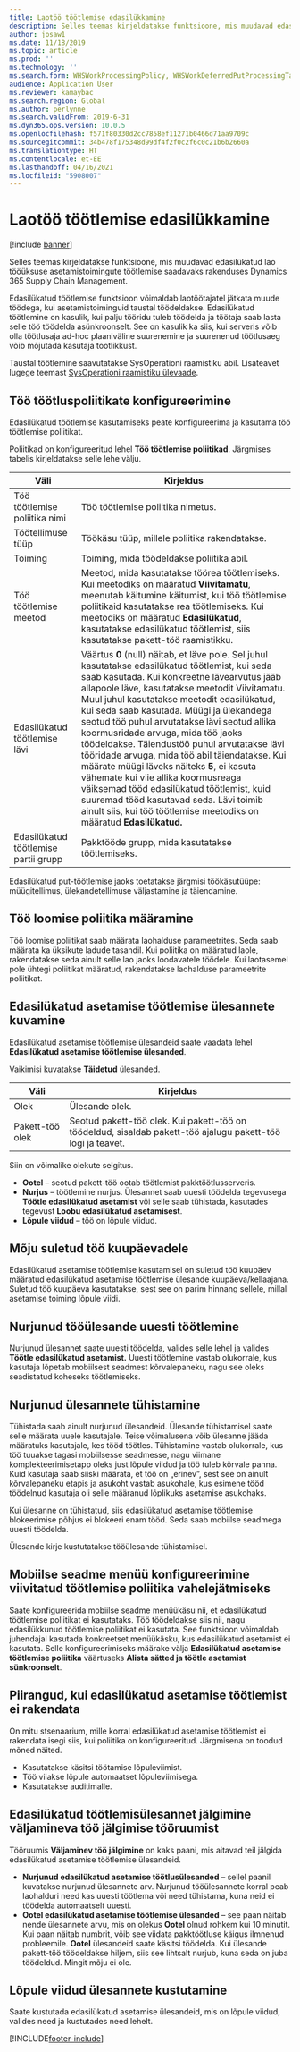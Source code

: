 ```yaml
---
title: Laotöö töötlemise edasilükkamine
description: Selles teemas kirjeldatakse funktsioone, mis muudavad edasilükatud lao tööüksuse toimingute töötlemise saadavaks rakenduses  Dynamics 365 Supply Chain Management.
author: josaw1
ms.date: 11/18/2019
ms.topic: article
ms.prod: ''
ms.technology: ''
ms.search.form: WHSWorkProcessingPolicy, WHSWorkDeferredPutProcessingTask
audience: Application User
ms.reviewer: kamaybac
ms.search.region: Global
ms.author: perlynne
ms.search.validFrom: 2019-6-31
ms.dyn365.ops.version: 10.0.5
ms.openlocfilehash: f571f80330d2cc7858ef11271b0466d71aa9709c
ms.sourcegitcommit: 34b478f175348d99df4f2f0c2f6c0c21b6b2660a
ms.translationtype: HT
ms.contentlocale: et-EE
ms.lasthandoff: 04/16/2021
ms.locfileid: "5908007"
---
```

# <a name="deferred-processing-of-warehouse-work"></a>Laotöö töötlemise edasilükkamine

[!include [banner](../includes/banner.md)]

Selles teemas kirjeldatakse funktsioone, mis muudavad edasilükatud lao tööüksuse asetamistoimingute töötlemise saadavaks rakenduses Dynamics 365 Supply Chain Management.

Edasilükatud töötlemise funktsioon võimaldab laotöötajatel jätkata muude töödega, kui asetamistoiminguid taustal töödeldakse. Edasilükatud töötlemine on kasulik, kui palju tööridu tuleb töödelda ja töötaja saab lasta selle töö töödelda asünkroonselt. See on kasulik ka siis, kui serveris võib olla töötlusaja ad-hoc plaaniväline suurenemine ja suurenenud töötlusaeg võib mõjutada kasutaja tootlikkust.

Taustal töötlemine saavutatakse SysOperationi raamistiku abil. Lisateavet lugege teemast [SysOperationi raamistiku ülevaade](/dynamicsax-2012/developer/sysoperation-framework-overview).

## <a name="configuring-the-work-processing-policies"></a>Töö töötluspoliitikate konfigureerimine

Edasilükatud töötlemise kasutamiseks peate konfigureerima ja kasutama töö töötlemise poliitikat.

Poliitikad on konfigureeritud lehel **Töö töötlemise poliitikad**. Järgmises tabelis kirjeldatakse selle lehe välju.

| Väli                           | Kirjeldus |
|---------------------------------|-------------|
| Töö töötlemise poliitika nimi     | Töö töötlemise poliitika nimetus. |
| Töötellimuse tüüp                 | Töökäsu tüüp, millele poliitika rakendatakse. |
| Toiming                       | Toiming, mida töödeldakse poliitika abil. |
| Töö töötlemise meetod          | Meetod, mida kasutatakse töörea töötlemiseks. Kui meetodiks on määratud **Viivitamatu**, meenutab käitumine käitumist, kui töö töötlemise poliitikaid kasutatakse rea töötlemiseks. Kui meetodiks on määratud **Edasilükatud**, kasutatakse edasilükatud töötlemist, siis kasutatakse pakett-töö raamistikku. |
| Edasilükatud töötlemise lävi   | Väärtus **0** (null) näitab, et läve pole. Sel juhul kasutatakse edasilükatud töötlemist, kui seda saab kasutada. Kui konkreetne lävearvutus jääb allapoole läve, kasutatakse meetodit Viivitamatu. Muul juhul kasutatakse meetodit edasilükatud, kui seda saab kasutada. Müügi ja ülekandega seotud töö puhul arvutatakse lävi seotud allika koormusridade arvuga, mida töö jaoks töödeldakse. Täiendustöö puhul arvutatakse lävi tööridade arvuga, mida töö abil täiendatakse. Kui määrate müügi läveks näiteks **5**, ei kasuta vähemate kui viie allika koormusreaga väiksemad tööd edasilükatud töötlemist, kuid suuremad tööd kasutavad seda. Lävi toimib ainult siis, kui töö töötlemise meetodiks on määratud **Edasilükatud.** |
| Edasilükatud töötlemise partii grupp |Pakktööde grupp, mida kasutatakse töötlemiseks. |

Edasilükatud put-töötlemise jaoks toetatakse järgmisi töökäsutüüpe: müügitellimus, ülekandetellimuse väljastamine ja täiendamine.

## <a name="assigning-the-work-creation-policy"></a>Töö loomise poliitika määramine

Töö loomise poliitikat saab määrata laohalduse parameetrites. Seda saab määrata ka üksikute ladude tasandil. Kui poliitika on määratud laole, rakendatakse seda ainult selle lao jaoks loodavatele töödele. Kui laotasemel pole ühtegi poliitikat määratud, rakendatakse laohalduse parameetrite poliitikat.

## <a name="viewing-the-deferred-put-processing-tasks"></a>Edasilükatud asetamise töötlemise ülesannete kuvamine

Edasilükatud asetamise töötlemise ülesandeid saate vaadata lehel **Edasilükatud asetamise töötlemise ülesanded**.

Vaikimisi kuvatakse **Täidetud** ülesanded.

| Väli            | Kirjeldus |
|------------------|-------------|
| Olek           | Ülesande olek. |
| Pakett-töö olek | Seotud pakett-töö olek. Kui pakett-töö on töödeldud, sisaldab pakett-töö ajalugu pakett-töö logi ja teavet. |

Siin on võimalike olekute selgitus.

- **Ootel** – seotud pakett-töö ootab töötlemist pakktöötlusserveris.
- **Nurjus** – töötlemine nurjus. Ülesannet saab uuesti töödelda tegevusega  **Töötle edasilükatud asetamist** või selle saab tühistada, kasutades tegevust **Loobu edasilükatud asetamisest**.
- **Lõpule viidud** – töö on lõpule viidud.

## <a name="impact-on-closed-work-dates"></a>Mõju suletud töö kuupäevadele

Edasilükatud asetamise töötlemise kasutamisel on suletud töö kuupäev määratud edasilükatud asetamise töötlemise ülesande kuupäeva/kellaajana. Suletud töö kuupäeva kasutatakse, sest see on parim hinnang sellele, millal asetamise toiming lõpule viidi.

## <a name="reprocessing-a-failed-task"></a>Nurjunud tööülesande uuesti töötlemine

Nurjunud ülesannet saate uuesti töödelda, valides selle lehel ja valides **Töötle edasilükatud asetamist.** Uuesti töötlemine vastab olukorrale, kus kasutaja lõpetab mobiilsest seadmest kõrvalepaneku, nagu see oleks seadistatud koheseks töötlemiseks.

## <a name="canceling-failed-tasks"></a>Nurjunud ülesannete tühistamine

Tühistada saab ainult nurjunud ülesandeid. Ülesande tühistamisel saate selle määrata uuele kasutajale. Teise võimalusena võib ülesanne jääda määratuks kasutajale, kes tööd töötles. Tühistamine vastab olukorrale, kus töö tuuakse tagasi mobiilsesse seadmesse, nagu viimane komplekteerimisetapp oleks just lõpule viidud ja töö tuleb kõrvale panna. Kuid kasutaja saab siiski määrata, et töö on „erinev”, sest see on ainult kõrvalepaneku etapis ja asukoht vastab asukohale, kus esimene tööd töödelnud kasutaja oli selle määranud lõplikuks asetamise asukohaks.

Kui ülesanne on tühistatud, siis edasilükatud asetamise töötlemise blokeerimise põhjus ei blokeeri enam tööd. Seda saab mobiilse seadmega uuesti töödelda.

Ülesande kirje kustutatakse tööülesande tühistamisel.

## <a name="configuring-the-mobile-device-menu-to-skip-the-deferred-processing-policy"></a>Mobiilse seadme menüü konfigureerimine viivitatud töötlemise poliitika vahelejätmiseks

Saate konfigureerida mobiilse seadme menüükäsu nii, et edasilükatud töötlemise poliitikat ei kasutataks. Töö töödeldakse siis nii, nagu edasilükkunud töötlemise poliitikat ei kasutata. See funktsioon võimaldab juhendajal kasutada konkreetset menüükäsku, kus edasilükatud asetamist ei kasutata. Selle konfigureerimiseks määrake välja **Edasilükatud asetamise töötlemise poliitika** väärtuseks **Alista sätted ja töötle asetamist sünkroonselt**. 

## <a name="restrictions-when-the-deferred-put-processing-isnt-applied"></a>Piirangud, kui edasilükatud asetamise töötlemist ei rakendata

On mitu stsenaarium, mille korral edasilükatud asetamise töötlemist ei rakendata isegi siis, kui poliitika on konfigureeritud. Järgmisena on toodud mõned näited.

- Kasutatakse käsitsi töötamise lõpuleviimist.
- Töö viiakse lõpule automaatset lõpuleviimisega.
- Kasutatakse auditimalle.


## <a name="monitoring-the-deferred-processing-tasks-from-the-outbound-work-monitoring-workspace"></a>Edasilükatud töötlemisülesannet jälgimine väljamineva töö jälgimise tööruumist

Tööruumis **Väljaminev töö jälgimine** on kaks paani, mis aitavad teil jälgida edasilükatud asetamise töötlemise ülesandeid.

- **Nurjunud edasilükatud asetamise töötlusülesanded** – sellel paanil kuvatakse nurjunud ülesannete arv. Nurjunud tööülesannete korral peab laohalduri need kas uuesti töötlema või need tühistama, kuna neid ei töödelda automaatselt uuesti.
- **Ootel edasilükatud asetamise töötlemise ülesanded** – see paan näitab nende ülesannete arvu, mis on olekus **Ootel** olnud rohkem kui 10 minutit. Kui paan näitab numbrit, võib see viidata pakktöötluse käigus ilmnenud probleemile. **Ootel** ülesandeid saate käsitsi töödelda. Kui ülesande pakett-töö töödeldakse hiljem, siis see lihtsalt nurjub, kuna seda on juba töödeldud. Mingit mõju ei ole.

## <a name="deleting-completed-tasks"></a>Lõpule viidud ülesannete kustutamine

Saate kustutada edasilükatud asetamise ülesandeid, mis on lõpule viidud, valides need ja kustutades need lehelt.


[!INCLUDE[footer-include](../../includes/footer-banner.md)]